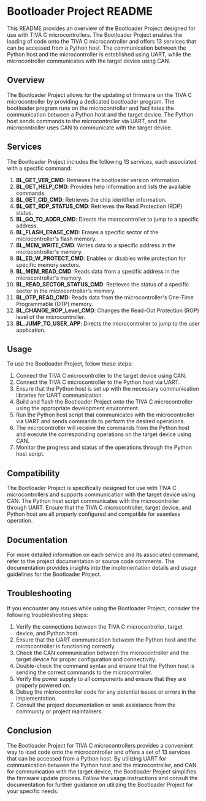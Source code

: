# Bootloader Project README

This README provides an overview of the Bootloader Project designed for use with TIVA C microcontrollers. The Bootloader Project enables the loading of code onto the TIVA C microcontroller and offers 13 services that can be accessed from a Python host. The communication between the Python host and the microcontroller is established using UART, while the microcontroller communicates with the target device using CAN.

## Overview

The Bootloader Project allows for the updating of firmware on the TIVA C microcontroller by providing a dedicated bootloader program. The bootloader program runs on the microcontroller and facilitates the communication between a Python host and the target device. The Python host sends commands to the microcontroller via UART, and the microcontroller uses CAN to communicate with the target device.

## Services

The Bootloader Project includes the following 13 services, each associated with a specific command:

1. **BL_GET_VER_CMD**: Retrieves the bootloader version information.
2. **BL_GET_HELP_CMD**: Provides help information and lists the available commands.
3. **BL_GET_CID_CMD**: Retrieves the chip identifier information.
4. **BL_GET_RDP_STATUS_CMD**: Retrieves the Read Protection (RDP) status.
5. **BL_GO_TO_ADDR_CMD**: Directs the microcontroller to jump to a specific address.
6. **BL_FLASH_ERASE_CMD**: Erases a specific sector of the microcontroller's flash memory.
7. **BL_MEM_WRITE_CMD**: Writes data to a specific address in the microcontroller's memory.
8. **BL_ED_W_PROTECT_CMD**: Enables or disables write protection for specific memory sectors.
9. **BL_MEM_READ_CMD**: Reads data from a specific address in the microcontroller's memory.
10. **BL_READ_SECTOR_STATUS_CMD**: Retrieves the status of a specific sector in the microcontroller's memory.
11. **BL_OTP_READ_CMD**: Reads data from the microcontroller's One-Time Programmable (OTP) memory.
12. **BL_CHANGE_ROP_Level_CMD**: Changes the Read-Out Protection (ROP) level of the microcontroller.
13. **BL_JUMP_TO_USER_APP**: Directs the microcontroller to jump to the user application.

## Usage

To use the Bootloader Project, follow these steps:

1. Connect the TIVA C microcontroller to the target device using CAN.
2. Connect the TIVA C microcontroller to the Python host via UART.
3. Ensure that the Python host is set up with the necessary communication libraries for UART communication.
4. Build and flash the Bootloader Project onto the TIVA C microcontroller using the appropriate development environment.
5. Run the Python host script that communicates with the microcontroller via UART and sends commands to perform the desired operations.
6. The microcontroller will receive the commands from the Python host and execute the corresponding operations on the target device using CAN.
7. Monitor the progress and status of the operations through the Python host script.

## Compatibility

The Bootloader Project is specifically designed for use with TIVA C microcontrollers and supports communication with the target device using CAN. The Python host script communicates with the microcontroller through UART. Ensure that the TIVA C microcontroller, target device, and Python host are all properly configured and compatible for seamless operation.

## Documentation

For more detailed information on each service and its associated command, refer to the project documentation or source code comments. The documentation provides insights into the implementation details and usage guidelines for the Bootloader Project.

## Troubleshooting

If you encounter any issues while using the Bootloader Project, consider the following troubleshooting steps:

1. Verify the connections between the TIVA C microcontroller, target device, and Python host.
2. Ensure that the UART communication between the Python host and the microcontroller is functioning correctly.
3. Check the CAN communication between the microcontroller and the target device for proper configuration and connectivity.
4. Double-check the command syntax and ensure that the Python host is sending the correct commands to the microcontroller.
5. Verify the power supply to all components and ensure that they are properly powered on.
6. Debug the microcontroller code for any potential issues or errors in the implementation.
7. Consult the project documentation or seek assistance from the community or project maintainers.

## Conclusion

The Bootloader Project for TIVA C microcontrollers provides a convenient way to load code onto the microcontroller and offers a set of 13 services that can be accessed from a Python host. By utilizing UART for communication between the Python host and the microcontroller, and CAN for communication with the target device, the Bootloader Project simplifies the firmware update process. Follow the usage instructions and consult the documentation for further guidance on utilizing the Bootloader Project for your specific needs.
